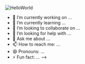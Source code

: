 ![HelloWorld](https://www.google.com/url?sa=i&url=https%3A%2F%2Fgifer.com%2Fen%2FN2j1&psig=AOvVaw3irILufEY9DXuXqthU-W3M&ust=1616139170641000&source=images&cd=vfe&ved=0CAIQjRxqGAoTCNie_NOpue8CFQAAAAAdAAAAABCMAQ "hello world")



- 🔭 I’m currently working on ...
- 🌱 I’m currently learning ...
- 👯 I’m looking to collaborate on ...
- 🤔 I’m looking for help with ...
- 💬 Ask me about ...
- 📫 How to reach me: ...
- 😄 Pronouns: ...
- ⚡ Fun fact: ...
-->
